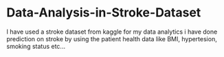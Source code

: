 # Data-Analysis-in-Stroke-Dataset

I have used a stroke dataset from kaggle for my data analytics
i have done prediction on stroke by using the patient health data like BMI, hypertesion, smoking status etc...
